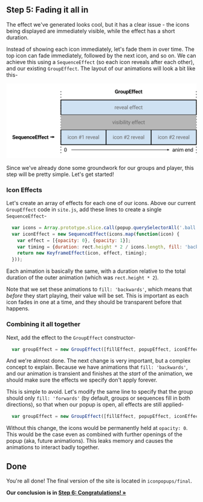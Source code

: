 ## Step 5: Fading it all in

The effect we've generated looks cool, but it has a clear issue - the icons being displayed are immediately visible, while the effect has a short duration.

Instead of showing each icon immediately, let's fade them in over time. The top icon can fade immediately, followed by the next icon, and so on. We can achieve this using a `SequenceEffect` (so each icon reveals after each other), and our existing `GroupEffect`. The layout of our animations will look a bit like this-

![Groups](resources/step5-groups.png)

Since we've already done some groundwork for our groups and player, this step will be pretty simple. Let's get started!

### Icon Effects

Let's create an array of effects for each one of our icons. Above our current `GroupEffect` code in `site.js`, add these lines to create a single `SequenceEffect`-

```js
  var icons = Array.prototype.slice.call(popup.querySelectorAll('.ball'));
  var iconEffect = new SequenceEffect(icons.map(function(icon) {
    var effect = [{opacity: 0}, {opacity: 1}];
    var timing = {duration: rect.height * 2 / icons.length, fill: 'backwards'};
    return new KeyframeEffect(icon, effect, timing);
  }));
```

Each animation is basically the same, with a duration relative to the total duration of the outer animation (which was `rect.height * 2`).

Note that we set these animations to `fill: 'backwards'`, which means that *before* they start playing, their value will be set. This is important as each icon fades in one at a time, and they should be transparent before that happens.

### Combining it all together

Next, add the effect to the `GroupEffect` constructor-

```js
  var groupEffect = new GroupEffect([fillEffect, popupEffect, iconEffect]);
```

And we're almost done. The next change is very important, but a complex concept to explain. Because we have animations that `fill: 'backwards'`, and our animation is transient and finishes at the *start* of the animation, we should make sure the effects we specify don't apply forever.

This is simple to avoid. Let's modify the same line to specify that the group should only `fill: 'forwards'` (by default, groups or sequences fill in both directions), so that when our popup is open, all effects are still applied-

```js
  var groupEffect = new GroupEffect([fillEffect, popupEffect, iconEffect], {fill: 'forwards'});
```

Without this change, the icons would be permanently held at `opacity: 0`. This would be the case even as combined with further openings of the popup (aka, future animations). This leaks memory and causes the animations to interact badly together.

## Done

You're all done! The final version of the site is located in `iconpopups/final`.

**Our conclusion is in [Step 6: Congratulations! &raquo;](step6.md)**